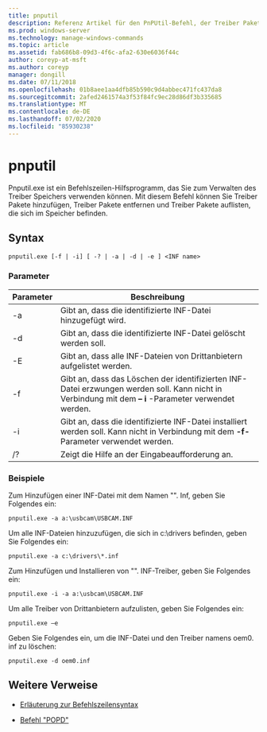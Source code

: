 ```yaml
---
title: pnputil
description: Referenz Artikel für den PnPUtil-Befehl, der Treiber Pakete hinzufügt, Treiber Pakete entfernt und Treiber Pakete im Treiber Speicher mithilfe des pnputil.exe Hilfsprogramms auflistet.
ms.prod: windows-server
ms.technology: manage-windows-commands
ms.topic: article
ms.assetid: fab686b8-09d3-4f6c-afa2-630e6036f44c
author: coreyp-at-msft
ms.author: coreyp
manager: dongill
ms.date: 07/11/2018
ms.openlocfilehash: 01b8aee1aa4dfb85b590c9d4abbec471fc437da8
ms.sourcegitcommit: 2afed2461574a3f53f84fc9ec28d86df3b335685
ms.translationtype: MT
ms.contentlocale: de-DE
ms.lasthandoff: 07/02/2020
ms.locfileid: "85930238"
---
```

# <a name="pnputil"></a>pnputil

Pnputil.exe ist ein Befehlszeilen-Hilfsprogramm, das Sie zum Verwalten des Treiber Speichers verwenden können. Mit diesem Befehl können Sie Treiber Pakete hinzufügen, Treiber Pakete entfernen und Treiber Pakete auflisten, die sich im Speicher befinden.

## <a name="syntax"></a>Syntax

```
pnputil.exe [-f | -i] [ -? | -a | -d | -e ] <INF name>
```

### <a name="parameters"></a>Parameter

| Parameter | Beschreibung |
|--|--|
| -a | Gibt an, dass die identifizierte INF-Datei hinzugefügt wird. |
| -d | Gibt an, dass die identifizierte INF-Datei gelöscht werden soll. |
| -E | Gibt an, dass alle INF-Dateien von Drittanbietern aufgelistet werden. |
| -f | Gibt an, dass das Löschen der identifizierten INF-Datei erzwungen werden soll. Kann nicht in Verbindung mit dem **– i** -Parameter verwendet werden. |
| -i | Gibt an, dass die identifizierte INF-Datei installiert werden soll. Kann nicht in Verbindung mit dem **-f-** Parameter verwendet werden. |
| /? | Zeigt die Hilfe an der Eingabeaufforderung an. |

### <a name="examples"></a>Beispiele

Zum Hinzufügen einer INF-Datei mit dem Namen "". Inf, geben Sie Folgendes ein:

```
pnputil.exe -a a:\usbcam\USBCAM.INF
```

Um alle INF-Dateien hinzuzufügen, die sich in c:\drivers befinden, geben Sie Folgendes ein:

```
pnputil.exe -a c:\drivers\*.inf
```

Zum Hinzufügen und Installieren von "". INF-Treiber, geben Sie Folgendes ein:

```
pnputil.exe -i -a a:\usbcam\USBCAM.INF
```

Um alle Treiber von Drittanbietern aufzulisten, geben Sie Folgendes ein:

```
pnputil.exe –e
```

Geben Sie Folgendes ein, um die INF-Datei und den Treiber namens oem0. inf zu löschen:

```
pnputil.exe -d oem0.inf
```

## <a name="additional-references"></a>Weitere Verweise

- [Erläuterung zur Befehlszeilensyntax](command-line-syntax-key.md)

- [Befehl "POPD"](popd.md)
